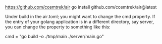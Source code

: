 https://github.com/cosmtrek/air
go install github.com/cosmtrek/air@latest

Under build in the air.toml; you might want to change the cmd property. If the entry of your golang application is in a different directory, say server, you can change the property to something like this:

cmd = "go build -o ./tmp/main ./server/main.go"